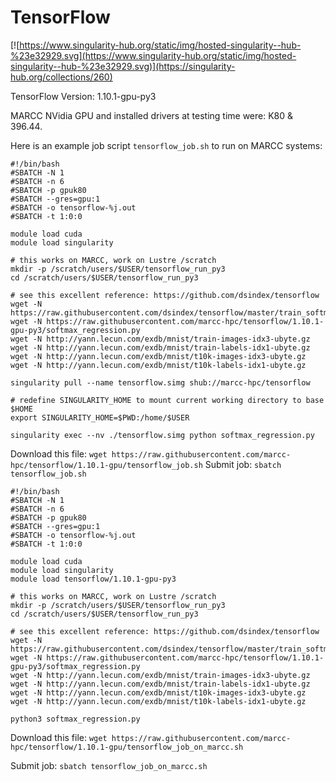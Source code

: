 # TensorFlow

[![https://www.singularity-hub.org/static/img/hosted-singularity--hub-%23e32929.svg](https://www.singularity-hub.org/static/img/hosted-singularity--hub-%23e32929.svg)](https://singularity-hub.org/collections/260)

TensorFlow Version: 1.10.1-gpu-py3

MARCC NVidia GPU and installed drivers at testing time were: K80 & 396.44.

Here is an example job script `tensorflow_job.sh` to run on MARCC systems:

```
#!/bin/bash
#SBATCH -N 1
#SBATCH -n 6
#SBATCH -p gpuk80
#SBATCH --gres=gpu:1
#SBATCH -o tensorflow-%j.out
#SBATCH -t 1:0:0

module load cuda
module load singularity

# this works on MARCC, work on Lustre /scratch
mkdir -p /scratch/users/$USER/tensorflow_run_py3
cd /scratch/users/$USER/tensorflow_run_py3

# see this excellent reference: https://github.com/dsindex/tensorflow
wget -N https://raw.githubusercontent.com/dsindex/tensorflow/master/train_softmax.txt
wget -N https://raw.githubusercontent.com/marcc-hpc/tensorflow/1.10.1-gpu-py3/softmax_regression.py
wget -N http://yann.lecun.com/exdb/mnist/train-images-idx3-ubyte.gz
wget -N http://yann.lecun.com/exdb/mnist/train-labels-idx1-ubyte.gz
wget -N http://yann.lecun.com/exdb/mnist/t10k-images-idx3-ubyte.gz
wget -N http://yann.lecun.com/exdb/mnist/t10k-labels-idx1-ubyte.gz

singularity pull --name tensorflow.simg shub://marcc-hpc/tensorflow

# redefine SINGULARITY_HOME to mount current working directory to base $HOME
export SINGULARITY_HOME=$PWD:/home/$USER

singularity exec --nv ./tensorflow.simg python softmax_regression.py
```

Download this file: `wget https://raw.githubusercontent.com/marcc-hpc/tensorflow/1.10.1-gpu/tensorflow_job.sh`
Submit job: `sbatch tensorflow_job.sh`

```
#!/bin/bash
#SBATCH -N 1
#SBATCH -n 6
#SBATCH -p gpuk80
#SBATCH --gres=gpu:1
#SBATCH -o tensorflow-%j.out
#SBATCH -t 1:0:0

module load cuda
module load singularity
module load tensorflow/1.10.1-gpu-py3

# this works on MARCC, work on Lustre /scratch
mkdir -p /scratch/users/$USER/tensorflow_run_py3
cd /scratch/users/$USER/tensorflow_run_py3

# see this excellent reference: https://github.com/dsindex/tensorflow
wget -N https://raw.githubusercontent.com/dsindex/tensorflow/master/train_softmax.txt
wget -N https://raw.githubusercontent.com/marcc-hpc/tensorflow/1.10.1-gpu-py3/softmax_regression.py
wget -N http://yann.lecun.com/exdb/mnist/train-images-idx3-ubyte.gz
wget -N http://yann.lecun.com/exdb/mnist/train-labels-idx1-ubyte.gz
wget -N http://yann.lecun.com/exdb/mnist/t10k-images-idx3-ubyte.gz
wget -N http://yann.lecun.com/exdb/mnist/t10k-labels-idx1-ubyte.gz

python3 softmax_regression.py
```

Download this file: `wget https://raw.githubusercontent.com/marcc-hpc/tensorflow/1.10.1-gpu/tensorflow_job_on_marcc.sh`

Submit job: `sbatch tensorflow_job_on_marcc.sh`
